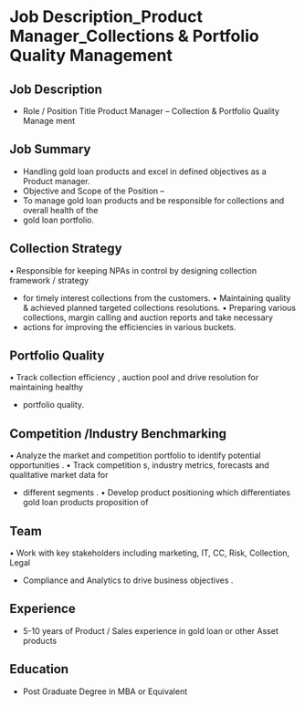 # Job Description_Product Manager_Collections & Portfolio Quality Management

## Job Description

* Role / Position Title  Product Manager  – Collection & Portfolio Quality Manage ment

## Job Summary

* Handling gold loan  products and excel in defined objectives as a Product manager.
* Objective and Scope of the Position –
* To manage gold loan  products and be responsible for collections and overall health of the
* gold loan portfolio.

## Collection Strategy

• Responsible for keeping NPAs in control by designing  collection framework / strategy
* for timely interest collections  from the customers.
• Maintaining quality & achieved planned targeted collections resolutions.
• Preparing various collections, margin calling and auction reports and take necessary
* actions for improving the efficiencies in various buckets.

## Portfolio Quality

• Track collection efficiency , auction pool and drive resolution for maintaining healthy
* portfolio quality.

## Competition /Industry  Benchmarking

• Analyze the market  and competition portfolio to identify potential opportunities .
• Track competition s, industry metrics, forecasts and qualitative market data for
* different segments .
• Develop product positioning which differentiates gold loan  products proposition of

## Team

• Work with key stakeholders including marketing, IT, CC, Risk, Collection, Legal
* Compliance and Analytics  to drive business objectives .

## Experience

* 5-10 years of Product / Sales experience in gold loan  or other Asset products

## Education

* Post Graduate Degree in MBA or Equivalent
